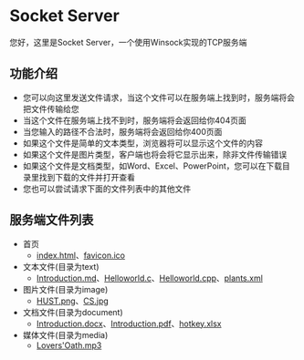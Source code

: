 # Socket Server

您好，这里是Socket Server，一个使用Winsock实现的TCP服务端

## 功能介绍

- 您可以向这里发送文件请求，当这个文件可以在服务端上找到时，服务端将会把文件传输给您
- 当这个文件在服务端上找不到时，服务端将会返回给你404页面
- 当您输入的路径不合法时，服务端将会返回给你400页面
- 如果这个文件是简单的文本类型，浏览器将可以显示这个文件的内容
- 如果这个文件是图片类型，客户端也将会将它显示出来，除非文件传输错误
- 如果这个文件是文档类型，如Word、Excel、PowerPoint，您可以在下载目录里找到下载的文件并打开查看
- 您也可以尝试请求下面的文件列表中的其他文件

## 服务端文件列表

- 首页
  - [index.html](/index.html)、[favicon.ico](/favicon.ico)
- 文本文件(目录为text)
  - [Introduction.md](/text/Introduction.md)、[Helloworld.c](/text/Helloworld.c)、[Helloworld.cpp](/text/Helloworld.cpp)、[plants.xml](/text/plants.xml)
- 图片文件(目录为image)
  - [HUST.png](/image/HUST.png)、[CS.jpg](/image/CS.jpg)
- 文档文件(目录为document)
  - [Introduction.docx](/document/Introduction.docx)、[Introduction.pdf](/document/Introduction.pdf)、[hotkey.xlsx](/document/hotkey.xlsx)
- 媒体文件(目录为media)
  - [Lovers'Oath.mp3](/media/Lovers'Oath.mp3)